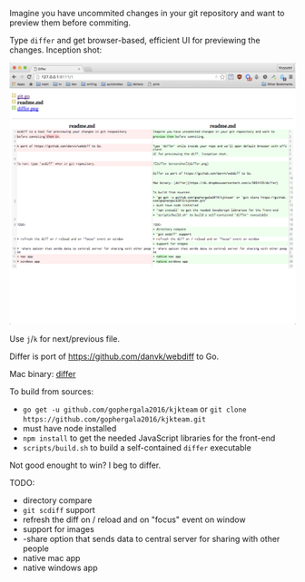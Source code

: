 Imagine you have uncommited changes in your git repository and want to
preview them before commiting.

Type `differ` and get browser-based, efficient UI for previewing the changes. Inception shot:

![Differ Screenshot](differ.png)

Use `j`/`k` for next/previous file.

Differ is port of https://github.com/danvk/webdiff to Go.

Mac binary: [differ](https://dl.dropboxusercontent.com/u/3064436/differ)

To build from sources:
* `go get -u github.com/gophergala2016/kjkteam` or `git clone https://github.com/gophergala2016/kjkteam.git`
* must have node installed
* `npm install` to get the needed JavaScript libraries for the front-end
* `scripts/build.sh` to build a self-contained `differ` executable

Not good enought to win? I beg to differ.

TODO:
* directory compare
* `git scdiff` support
* refresh the diff on / reload and on "focus" event on window
* support for images
* -share option that sends data to central server for sharing with other people
* native mac app
* native windows app
